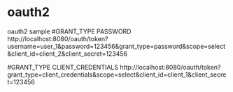 # oauth2
oauth2 sample
#GRANT_TYPE PASSWORD
http://localhost:8080/oauth/token?username=user_1&password=123456&grant_type=password&scope=select&client_id=client_2&client_secret=123456

#GRANT_TYPE CLIENT_CREDENTIALS
http://localhost:8080/oauth/token?grant_type=client_credentials&scope=select&client_id=client_1&client_secret=123456
